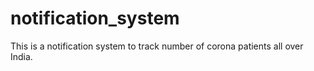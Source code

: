 # notification_system
This is a notification system to track number of corona patients all over India.
